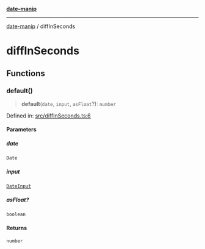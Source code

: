[**date-manip**](index.md)

***

[date-manip](modules.md) / diffInSeconds

# diffInSeconds

## Functions

### default()

> **default**(`date`, `input`, `asFloat`?): `number`

Defined in: [src/diffInSeconds.ts:6](https://github.com/fengxinming/date-manip/blob/672f1dce8f57973c145b734bdf778535cf1bb983/src/diffInSeconds.ts#L6)

#### Parameters

##### date

`Date`

##### input

[`DateInput`](types.md#dateinput)

##### asFloat?

`boolean`

#### Returns

`number`
